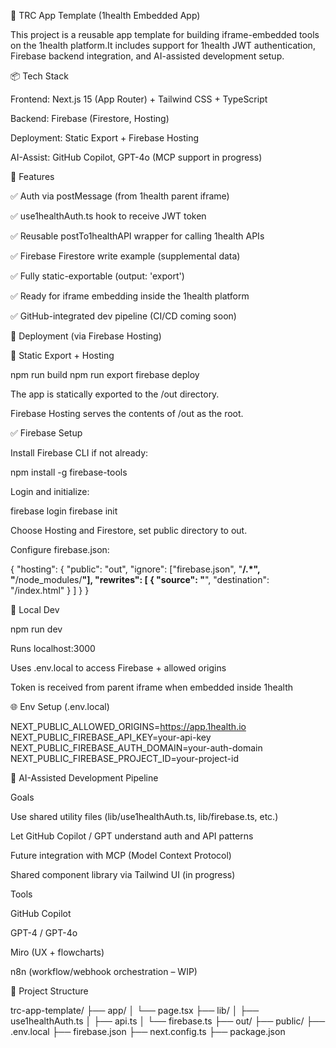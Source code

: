 🔐 TRC App Template (1health Embedded App)

This project is a reusable app template for building iframe-embedded tools on the 1health platform.It includes support for 1health JWT authentication, Firebase backend integration, and AI-assisted development setup.

📦 Tech Stack

Frontend: Next.js 15 (App Router) + Tailwind CSS + TypeScript

Backend: Firebase (Firestore, Hosting)

Deployment: Static Export + Firebase Hosting

AI-Assist: GitHub Copilot, GPT-4o (MCP support in progress)

🔐 Features

✅ Auth via postMessage (from 1health parent iframe)

✅ use1healthAuth.ts hook to receive JWT token

✅ Reusable postTo1healthAPI wrapper for calling 1health APIs

✅ Firebase Firestore write example (supplemental data)

✅ Fully static-exportable (output: 'export')

✅ Ready for iframe embedding inside the 1health platform

✅ GitHub-integrated dev pipeline (CI/CD coming soon)

🚀 Deployment (via Firebase Hosting)

📁 Static Export + Hosting

npm run build
npm run export
firebase deploy

The app is statically exported to the /out directory.

Firebase Hosting serves the contents of /out as the root.

✅ Firebase Setup

Install Firebase CLI if not already:

npm install -g firebase-tools

Login and initialize:

firebase login
firebase init

Choose Hosting and Firestore, set public directory to out.

Configure firebase.json:

{
  "hosting": {
    "public": "out",
    "ignore": ["firebase.json", "**/.*", "**/node_modules/**"],
    "rewrites": [
      { "source": "**", "destination": "/index.html" }
    ]
  }
}

🧪 Local Dev

npm run dev

Runs localhost:3000

Uses .env.local to access Firebase + allowed origins

Token is received from parent iframe when embedded inside 1health

🌐 Env Setup (.env.local)

NEXT_PUBLIC_ALLOWED_ORIGINS=https://app.1health.io
NEXT_PUBLIC_FIREBASE_API_KEY=your-api-key
NEXT_PUBLIC_FIREBASE_AUTH_DOMAIN=your-auth-domain
NEXT_PUBLIC_FIREBASE_PROJECT_ID=your-project-id

🧠 AI-Assisted Development Pipeline

Goals

Use shared utility files (lib/use1healthAuth.ts, lib/firebase.ts, etc.)

Let GitHub Copilot / GPT understand auth and API patterns

Future integration with MCP (Model Context Protocol)

Shared component library via Tailwind UI (in progress)

Tools

GitHub Copilot

GPT-4 / GPT-4o

Miro (UX + flowcharts)

n8n (workflow/webhook orchestration – WIP)

📁 Project Structure

trc-app-template/
├── app/
│   └── page.tsx
├── lib/
│   ├── use1healthAuth.ts
│   ├── api.ts
│   └── firebase.ts
├── out/
├── public/
├── .env.local
├── firebase.json
├── next.config.ts
├── package.json

